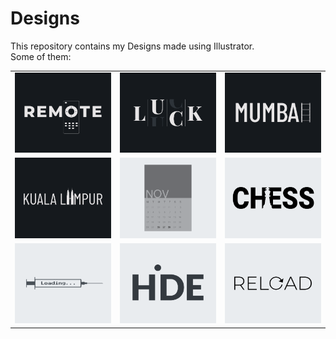 # Designs
This repository contains my Designs made using Illustrator.<br>
Some of them:<br>
<table>
<tr><td><img src="./2020-12/png/08.12.2020.png"></td><td><img src="./2020-12/png/06.12.2020.png"></td><td><img src="./2020-12/png/27.12.2020.png"></td></tr>
<tr><td><img src="./2020-12/png/29.12.2020.png"></td><td><img src="./2020-11/png/26.11.2020.png"></td><td><img src="./2020-11/png/20.11.2020.png"></td></tr>
<tr><td><img src="./2020-11/png/30.11.2020.png"></td><td><img src="./2020-11/png/23.11.2020.png"></td><td><img src="./2020-11/png/25.11.2020.png"></td></tr>
</table>
